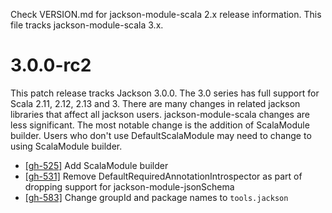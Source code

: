 Check VERSION.md for jackson-module-scala 2.x release information. This file tracks jackson-module-scala 3.x.

# 3.0.0-rc2

This patch release tracks Jackson 3.0.0. The 3.0 series has full support for Scala 2.11, 2.12, 2.13 and 3. There are many changes in related jackson libraries
that affect all jackson users. jackson-module-scala changes are less significant. The most notable change is the addition of ScalaModule builder.
Users who don't use DefaultScalaModule may need to change to using ScalaModule builder.

* [[gh-525]](https://github.com/FasterXML/jackson-module-scala/issues/525) Add ScalaModule builder 
* [[gh-531]](https://github.com/FasterXML/jackson-module-scala/issues/531) Remove DefaultRequiredAnnotationIntrospector as part of dropping support for jackson-module-jsonSchema
* [[gh-583]](https://github.com/FasterXML/jackson-module-scala/issues/583) Change groupId and package names to `tools.jackson`
